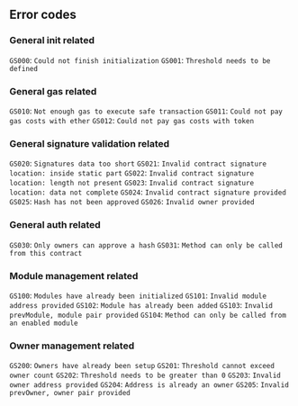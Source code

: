 ## Error codes

### General init related
`GS000`: `Could not finish initialization`
`GS001`: `Threshold needs to be defined`

### General gas related
`GS010`: `Not enough gas to execute safe transaction`
`GS011`: `Could not pay gas costs with ether`
`GS012`: `Could not pay gas costs with token`

### General signature validation related
`GS020`: `Signatures data too short`
`GS021`: `Invalid contract signature location: inside static part`
`GS022`: `Invalid contract signature location: length not present`
`GS023`: `Invalid contract signature location: data not complete`
`GS024`: `Invalid contract signature provided`
`GS025`: `Hash has not been approved`
`GS026`: `Invalid owner provided`

### General auth related
`GS030`: `Only owners can approve a hash`
`GS031`: `Method can only be called from this contract`

### Module management related
`GS100`: `Modules have already been initialized`
`GS101`: `Invalid module address provided`
`GS102`: `Module has already been added`
`GS103`: `Invalid prevModule, module pair provided`
`GS104`: `Method can only be called from an enabled module`

### Owner management related
`GS200`: `Owners have already been setup`
`GS201`: `Threshold cannot exceed owner count`
`GS202`: `Threshold needs to be greater than 0`
`GS203`: `Invalid owner address provided`
`GS204`: `Address is already an owner`
`GS205`: `Invalid prevOwner, owner pair provided`
